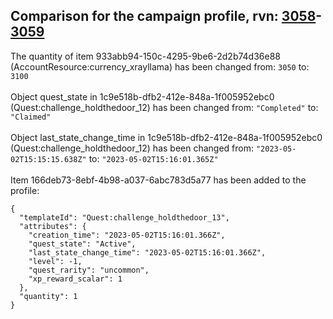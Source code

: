 ## Comparison for the campaign profile, rvn: [3058](https://github.com/PRO100KatYT/FortniteProfileRevisions/tree/main/profiles/campaign/3058%20campaign.json)-[3059](https://github.com/PRO100KatYT/FortniteProfileRevisions/tree/main/profiles/campaign/3059%20campaign.json)

The quantity of item 933abb94-150c-4295-9be6-2d2b74d36e88 (AccountResource:currency_xrayllama) has been changed from: `3050` to: `3100`
<br><br>
Object quest_state in 1c9e518b-dfb2-412e-848a-1f005952ebc0 (Quest:challenge_holdthedoor_12) has been changed from: `"Completed"` to: `"Claimed"`
<br><br>
Object last_state_change_time in 1c9e518b-dfb2-412e-848a-1f005952ebc0 (Quest:challenge_holdthedoor_12) has been changed from: `"2023-05-02T15:15:15.638Z"` to: `"2023-05-02T15:16:01.365Z"`
<br><br>
Item 166deb73-8ebf-4b98-a037-6abc783d5a77 has been added to the profile:

```
{
  "templateId": "Quest:challenge_holdthedoor_13",
  "attributes": {
    "creation_time": "2023-05-02T15:16:01.366Z",
    "quest_state": "Active",
    "last_state_change_time": "2023-05-02T15:16:01.366Z",
    "level": -1,
    "quest_rarity": "uncommon",
    "xp_reward_scalar": 1
  },
  "quantity": 1
}
```

<br><br>
